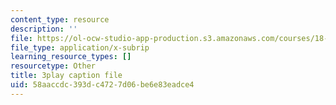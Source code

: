```yaml
---
content_type: resource
description: ''
file: https://ol-ocw-studio-app-production.s3.amazonaws.com/courses/18-03sc-differential-equations-fall-2011/58aaccdc393dc4727d06be6e83eadce4_eyNm7XGJr4s.srt
file_type: application/x-subrip
learning_resource_types: []
resourcetype: Other
title: 3play caption file
uid: 58aaccdc-393d-c472-7d06-be6e83eadce4
---
```

